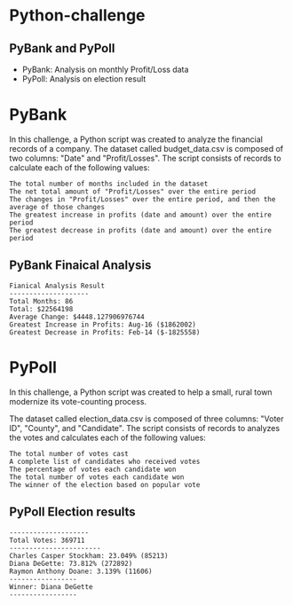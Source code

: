 # Python-challenge
## PyBank and PyPoll
* PyBank: Analysis on monthly Profit/Loss data
* PyPoll: Analysis on election result

# PyBank
In this challenge, a Python script was created to analyze the financial records of a company. The dataset called budget_data.csv is composed of two columns: "Date" and "Profit/Losses". The script consists of records to calculate each of the following values:

```
The total number of months included in the dataset
The net total amount of "Profit/Losses" over the entire period
The changes in "Profit/Losses" over the entire period, and then the average of those changes
The greatest increase in profits (date and amount) over the entire period
The greatest decrease in profits (date and amount) over the entire period
```

## PyBank Finaical Analysis
```
Fianical Analysis Result
--------------------
Total Months: 86
Total: $22564198
Average Change: $4448.127906976744
Greatest Increase in Profits: Aug-16 ($1862002)
Greatest Decrease in Profits: Feb-14 ($-1825558)
```
# PyPoll
In this challenge, a Python script was created to help a small, rural town modernize its vote-counting process.

The dataset called election_data.csv is composed of three columns: "Voter ID", "County", and "Candidate". The script consists of records to analyzes the votes and calculates each of the following values:

```
The total number of votes cast
A complete list of candidates who received votes
The percentage of votes each candidate won
The total number of votes each candidate won
The winner of the election based on popular vote
```
## PyPoll Election results
```Election Results
--------------------
Total Votes: 369711
-----------------------
Charles Casper Stockham: 23.049% (85213)
Diana DeGette: 73.812% (272892)
Raymon Anthony Doane: 3.139% (11606)
-----------------
Winner: Diana DeGette
-----------------
```
